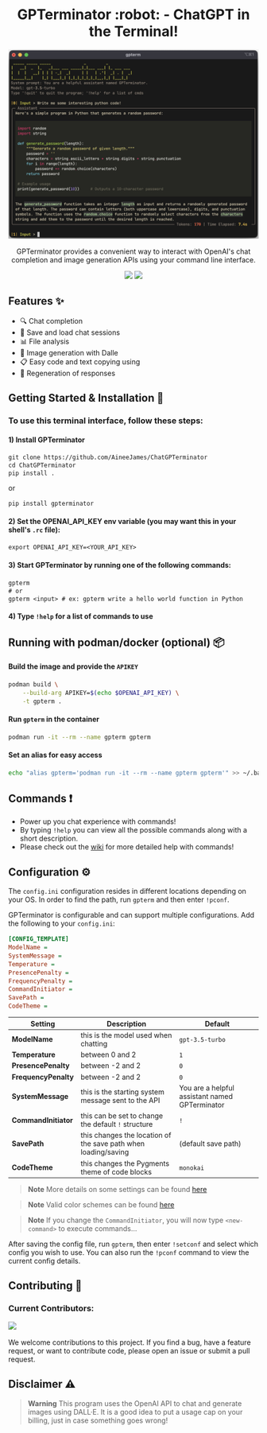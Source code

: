 <h1 align="center">GPTerminator :robot: - ChatGPT in the Terminal!</h1>
<p align="center">
<img src="./imgs/panel_output.png" width="600" />
</p>
<p align="center">GPTerminator provides a convenient way to interact with OpenAI's chat completion and image generation APIs using your command line interface.</p>
<p align="center">
<img src="https://img.shields.io/github/last-commit/AineeJames/ChatGPTerminator?style=for-the-badge&logo=github&color=7dc4e4&logoColor=D9E0EE&labelColor=302D41" />
<img src="https://img.shields.io/github/stars/AineeJames/ChatGPTerminator?style=for-the-badge&logo=apachespark&color=eed49f&logoColor=D9E0EE&labelColor=302D41" />
</p>

## Features :sparkles:

- :mag: Chat completion
- :floppy_disk: Save and load chat sessions
- :bar_chart: File analysis
- :art: Image generation with Dalle
- :clipboard: Easy code and text copying using
- :repeat: Regeneration of responses

## Getting Started & Installation :rocket:

### To use this terminal interface, follow these steps:

#### 1) Install GPTerminator

```shell
git clone https://github.com/AineeJames/ChatGPTerminator
cd ChatGPTerminator
pip install .
```

or

```shell
pip install gpterminator
```

#### 2) Set the OPENAI_API_KEY env variable (you may want this in your shell's `.rc` file):

```shell
export OPENAI_API_KEY=<YOUR_API_KEY>
```

#### 3) Start GPTerminator by running one of the following commands:

```shell
gpterm
# or
gpterm <input> # ex: gpterm write a hello world function in Python
```

#### 4) Type `!help` for a list of commands to use

## Running with podman/docker (optional) :package:

#### Build the image and provide the `APIKEY`

```bash
podman build \
	--build-arg APIKEY=$(echo $OPENAI_API_KEY) \
	-t gpterm .
```

#### Run `gpterm` in the container

```bash
podman run -it --rm --name gpterm gpterm
```

#### Set an alias for easy access

```bash
echo "alias gpterm='podman run -it --rm --name gpterm gpterm'" >> ~/.bashrc
```

## Commands :exclamation:

- Power up you chat experience with commands!
- By typing `!help` you can view all the possible commands along with a short description.
- Please check out the [wiki](https://github.com/AineeJames/ChatGPTerminator/wiki/Commands) for more detailed help with commands!

## Configuration :gear:

The `config.ini` configuration resides in different locations depending on your OS. In order to find the path, run `gpterm` and then enter `!pconf`.

GPTerminator is configurable and can support multiple configurations. Add the following to your `config.ini`:

```ini
[CONFIG_TEMPLATE]
ModelName =
SystemMessage =
Temperature =
PresencePenalty =
FrequencyPenalty =
CommandInitiator =
SavePath =
CodeTheme =
```

| Setting              | Description                                                    | Default                                        |
| -------------------- | -------------------------------------------------------------- | ---------------------------------------------- |
| **ModelName**        | this is the model used when chatting                           | `gpt-3.5-turbo`                                |
| **Temperature**      | between 0 and 2                                                | `1`                                            |
| **PresencePenalty**  | between -2 and 2                                               | `0`                                            |
| **FrequencyPenalty** | between -2 and 2                                               | `0`                                            |
| **SystemMessage**    | this is the starting system message sent to the API            | You are a helpful assistant named GPTerminator |
| **CommandInitiator** | this can be set to change the default `!` structure            | `!`                                            |
| **SavePath**         | this changes the location of the save path when loading/saving | (default save path)                            |
| **CodeTheme**        | this changes the Pygments theme of code blocks                 | `monokai`                                      |

> **Note**
> More details on some settings can be found [here](https://platform.openai.com/docs/api-reference/chat/create)

> **Note**
> Valid color schemes can be found [here](https://pygments.org/styles/)

> **Note** If you change the `CommandInitiator`, you will now type `<new-command>` to execute commands...

After saving the config file, run `gpterm`, then enter `!setconf` and select which config you wish to use. You can also run the `!pconf` command to view the current config details.

## Contributing :raised_hands:

### Current Contributors:

<a href="https://github.com/AineeJames/ChatGPTerminator/graphs/contributors">
<img src="https://contrib.rocks/image?repo=AineeJames/ChatGPTerminator" />
</a>

We welcome contributions to this project. If you find a bug, have a feature request, or want to contribute code, please open an issue or submit a pull request.

## Disclaimer :warning:

> **Warning**
> This program uses the OpenAI API to chat and generate images using DALL·E. It is a good idea to put a usage cap on your billing, just in case something goes wrong!
